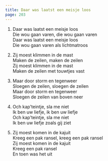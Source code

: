 ```yaml
---
title: Daar was laatst een meisje loos
page: 203
---  
```



1. Daar was laatst een meisje loos  
Die wou gaan varen, die wou gaan varen  
Daar was laatst een meisje loos  
Die wou gaan varen als lichtmatroos  


2. Zij moest klimmen in de mast  
Maken de zeilen, maken de zeilen  
Zij moest klimmen in de mast  
Maken de zeilen met touwtjes vast  


3. Maar door storm en tegenweer  
Sloegen de zeilen, sloegen de zeilen  
Maar door storm en tegenweer  
Sloegen de zeilen van boven neer  


4. Och kap'teintje, sla me niet  
Ik ben uw liefje, ik ben uw liefje  
Och kap'teintje, sla me niet  
Ik ben uw liefje zoals gij ziet  


5. Zij moest komen in de kajuit  
Kreeg een pak ransel, kreeg een pak ransel  
Zij moest komen in de kajuit  
Kreeg een pak ransel  
En toen was het uit  